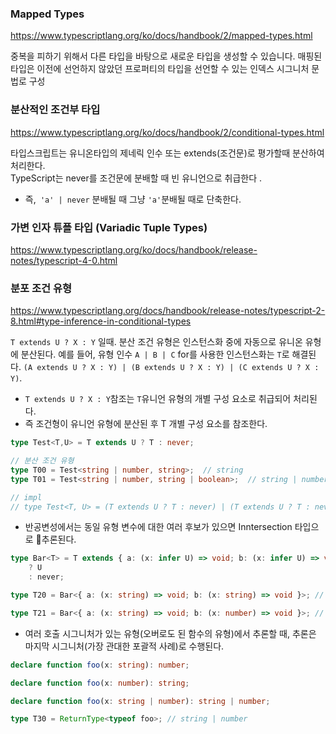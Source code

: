 ### Mapped Types
https://www.typescriptlang.org/ko/docs/handbook/2/mapped-types.html

중복을 피하기 위해서 다른 타입을 바탕으로 새로운 타입을 생성할 수 있습니다.
매핑된 타입은 이전에 선언하지 않았던 프로퍼티의 타입을 선언할 수 있는 인덱스 시그니처 문법로 구성

### 분산적인 조건부 타입
https://www.typescriptlang.org/ko/docs/handbook/2/conditional-types.html

타입스크립트는 유니온타입의 제네릭 인수 또는 extends(조건문)로 평가할때 분산하여 처리한다.  
TypeScript는 never를 조건문에 분배할 때 빈 유니언으로 취급한다 .
- 즉,` 'a' | never` 분배될 때 그냥 `'a'`분배될 때로 단축한다.

### 가변 인자 튜플 타입 (Variadic Tuple Types)
https://www.typescriptlang.org/ko/docs/handbook/release-notes/typescript-4-0.html

### 분포 조건 유형
https://www.typescriptlang.org/docs/handbook/release-notes/typescript-2-8.html#type-inference-in-conditional-types

`T extends U ? X : Y` 일때. 분산 조건 유형은 인스턴스화 중에 자동으로 유니온 유형에 분산된다. 예를 들어, 유형 인수 `A | B | C` for를 사용한 인스턴스화는 `T`로 해결된다. `(A extends U ? X : Y) | (B extends U ? X : Y) | (C extends U ? X : Y)`.

- `T extends U ? X : Y`참조는 `T`유니언 유형의 개별 구성 요소로 취급되어 처리된다.
- 즉 조건형이 유니언 유형에 분산된 후 T 개별 구성 요소를 참조한다.

``` ts
type Test<T,U> = T extends U ? T : never;

// 분산 조건 유형
type T00 = Test<string | number, string>;  // string
type T01 = Test<string | number, string | boolean>;  // string | number

// impl
// type Test<T, U> = (T extends U ? T : never) | (T extends U ? T : never);

```

- 반공변성에서는 동일 유형 변수에 대한 여러 후보가 있으면 Inntersection 타입으로 추론된다.

``` ts
type Bar<T> = T extends { a: (x: infer U) => void; b: (x: infer U) => void }
	? U
	: never;

type T20 = Bar<{ a: (x: string) => void; b: (x: string) => void }>; // string

type T21 = Bar<{ a: (x: string) => void; b: (x: number) => void }>; // string & number
```

- 여러 호출 시그니처가 있는 유형(오버로도 된 함수의 유형)에서 추론할 때, 추론은 마지막 시그니처(가장 관대한 포괄적 사례)로 수행된다.

``` ts
declare function foo(x: string): number;

declare function foo(x: number): string;

declare function foo(x: string | number): string | number;

type T30 = ReturnType<typeof foo>; // string | number

```